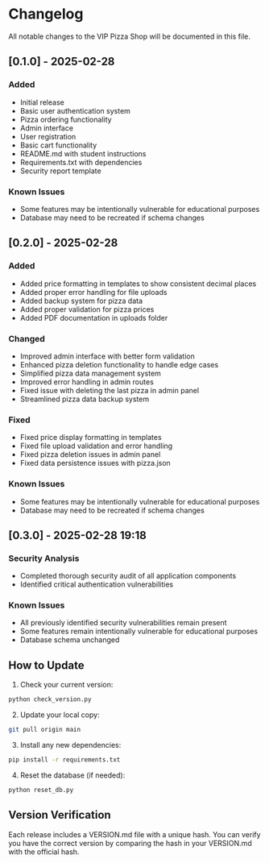 # Changelog

All notable changes to the VIP Pizza Shop will be documented in this file.

## [0.1.0] - 2025-02-28

### Added
- Initial release
- Basic user authentication system
- Pizza ordering functionality
- Admin interface
- User registration
- Basic cart functionality
- README.md with student instructions
- Requirements.txt with dependencies
- Security report template

### Known Issues
- Some features may be intentionally vulnerable for educational purposes
- Database may need to be recreated if schema changes

## [0.2.0] - 2025-02-28

### Added
- Added price formatting in templates to show consistent decimal places
- Added proper error handling for file uploads
- Added backup system for pizza data
- Added proper validation for pizza prices
- Added PDF documentation in uploads folder

### Changed
- Improved admin interface with better form validation
- Enhanced pizza deletion functionality to handle edge cases
- Simplified pizza data management system
- Improved error handling in admin routes
- Fixed issue with deleting the last pizza in admin panel
- Streamlined pizza data backup system

### Fixed
- Fixed price display formatting in templates
- Fixed file upload validation and error handling
- Fixed pizza deletion issues in admin panel
- Fixed data persistence issues with pizza.json

### Known Issues
- Some features may be intentionally vulnerable for educational purposes
- Database may need to be recreated if schema changes

## [0.3.0] - 2025-02-28 19:18


### Security Analysis
- Completed thorough security audit of all application components
- Identified critical authentication vulnerabilities


### Known Issues
- All previously identified security vulnerabilities remain present
- Some features remain intentionally vulnerable for educational purposes
- Database schema unchanged

## How to Update

1. Check your current version:
```bash
python check_version.py
```

2. Update your local copy:
```bash
git pull origin main
```

3. Install any new dependencies:
```bash
pip install -r requirements.txt
```

4. Reset the database (if needed):
```bash
python reset_db.py
```

## Version Verification
Each release includes a VERSION.md file with a unique hash. You can verify you have the correct version by comparing the hash in your VERSION.md with the official hash.
